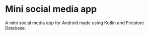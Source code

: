 # Mini social media app
A mini social media app for Android made using Kotlin and Firestore Database.
